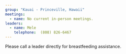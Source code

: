 ```yaml
---
group: "Kauai - Princeville, Hawaii"
meetings:
  - name: No current in-person meetings.
leaders:
  - name: Mele
    telephone:  (808) 826-6467
---
```

Please call a leader directly for breastfeeding assistance.